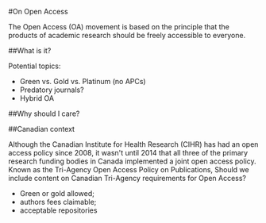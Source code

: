 #On Open Access

The Open Access (OA) movement is based on the principle that the products of academic research should be freely accessible to everyone. 

##What is it?

Potential topics:

 - Green vs. Gold vs. Platinum (no APCs)
 - Predatory journals?
 - Hybrid OA

##Why should I care? 

##Canadian context

Although the Canadian Institute for Health Research (CIHR) has had an open access policy since 2008, it wasn't until 2014 that all three of the primary research funding bodies in Canada implemented a joint open access policy. Known as the Tri-Agency Open Access Policy on Publications,  Should we include content on Canadian Tri-Agency requirements for Open Access?

- Green or gold allowed;
- authors fees claimable;
- acceptable repositories 

